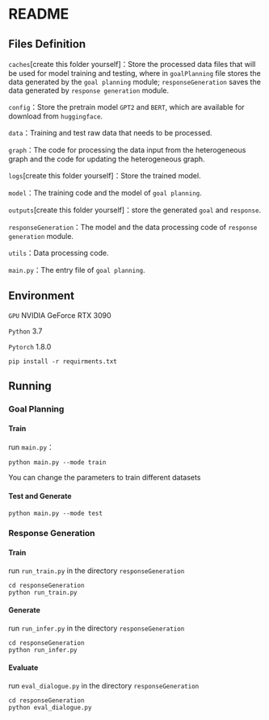 # README

## Files Definition

`caches`[create this folder yourself]：Store the processed data files that will be used for model training and testing, where in `goalPlanning` file stores the data generated by the `goal planning` module; `responseGeneration` saves the data generated by `response generation` module.

`config`：Store the pretrain model `GPT2` and `BERT`, which are available for download from `huggingface`.

`data`：Training and test raw data that needs to be processed.

`graph`：The code for processing the data input from the heterogeneous graph and the code for updating the heterogeneous graph.

`logs`[create this folder yourself]：Store the trained model.

`model`：The training code and the model of `goal planning`.

`outputs`[create this folder yourself]：store the generated `goal` and `response`.

`responseGeneration`：The model and the data processing code of `response generation` module. 

`utils`：Data processing code.

`main.py`：The entry file of `goal planning`.

## Environment

`GPU` NVIDIA GeForce RTX 3090

`Python` 3.7

`Pytorch`  1.8.0

```
pip install -r requirments.txt
```

## Running

### Goal Planning 

#### Train

run `main.py`：

```
python main.py --mode train
```
You can change the parameters to train different datasets

#### Test and Generate

```
python main.py --mode test
```

### Response Generation

#### Train

run `run_train.py` in the directory `responseGeneration`

```
cd responseGeneration
python run_train.py
```

#### Generate

run `run_infer.py` in the directory `responseGeneration`

```
cd responseGeneration
python run_infer.py
```

#### Evaluate

run `eval_dialogue.py` in the directory `responseGeneration`

```
cd responseGeneration
python eval_dialogue.py
```
